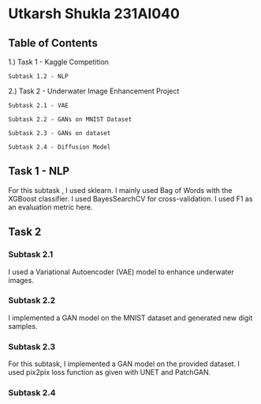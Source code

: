 # Utkarsh Shukla 231AI040

## Table of Contents 
1.) Task 1 - Kaggle Competition

    Subtask 1.2 - NLP

2.) Task 2 - Underwater Image Enhancement Project

    Subtask 2.1 - VAE
    
    Subtask 2.2 - GANs on MNIST Dataset
    
    Subtask 2.3 - GANs on dataset
    
    Subtask 2.4 - Diffusion Model

## Task 1 - NLP
For this subtask , I used sklearn. I mainly used Bag of Words with the XGBoost classifier. I used BayesSearchCV for cross-validation. 
I used F1 as an evaluation metric here. 

## Task 2
### Subtask 2.1
I used a Variational Autoencoder (VAE) model to enhance underwater images.
### Subtask 2.2
I implemented a GAN model on the MNIST dataset and generated new digit samples.
### Subtask 2.3
For this subtask, I implemented a GAN model on the provided dataset. I used pix2pix loss function as given with UNET and PatchGAN.
### Subtask 2.4
